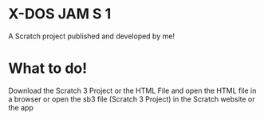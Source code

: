 # X-DOS JAM S 1

A Scratch project published and developed by me!

# What to do!

Download the Scratch 3 Project or the HTML File and open the HTML file in a browser or open the sb3 file (Scratch 3 Project) in the Scratch website or the app
